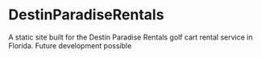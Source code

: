 # DestinParadiseRentals

A static site built for the Destin Paradise Rentals golf cart rental service in Florida.
Future development possible